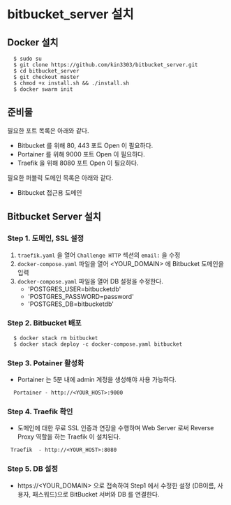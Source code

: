 # bitbucket_server 설치

## Docker 설치

```console
  $ sudo su 
  $ git clone https://github.com/kin3303/bitbucket_server.git
  $ cd bitbucket_server
  $ git checkout master
  $ chmod +x install.sh && ./install.sh
  $ docker swarm init
```

## 준비물
 
필요한 포트 목록은 아래와 같다.

- Bitbucket 를 위해 80, 443 포트 Open 이 필요하다.
- Portainer 를 위해 9000 포트 Open 이 필요하다.
- Traefik 을 위해 8080 포트 Open 이 필요하다.

필요한  퍼블릭 도메인 목록은 아래와 같다.

- Bitbucket 접근용 도메인 

## Bitbucket Server 설치 
 
###  Step 1. 도메인, SSL 설정

1. `traefik.yaml` 을 열어 `Challenge HTTP` 섹션의  `email:`  을 수정 
2. `docker-compose.yaml` 파일을 열어 <YOUR_DOMAIN> 에 Bitbucket 도메인을 입력 
3. `docker-compose.yaml` 파일을 열어 DB 설정을 수정한다.
     - 'POSTGRES_USER=bitbucketdb' 
     - 'POSTGRES_PASSWORD=password'
     - 'POSTGRES_DB=bitbucketdb'

###  Step 2. Bitbucket 배포

```console
  $ docker stack rm bitbucket
  $ docker stack deploy -c docker-compose.yaml bitbucket 
```

### Step 3. Potainer 활성화

- Portainer 는 5분 내에 admin 계정을 생성해야 사용 가능하다. 

```
  Portainer - http://<YOUR_HOST>:9000
```

### Step 4. Traefik 확인

- 도메인에 대한 무료 SSL 인증과 연장을 수행하며 Web Server 로써 Reverse Proxy 역할을 하는 Traefik 이 설치된다.

```
 Traefik  - http://<YOUR_HOST>:8080
```

### Step 5. DB 설정

- https://<YOUR_DOMAIN> 으로 접속하여 Step1 에서 수정한 설정 (DB이름, 사용자, 패스워드)으로 BitBucket 서버와 DB 를 연결한다.
